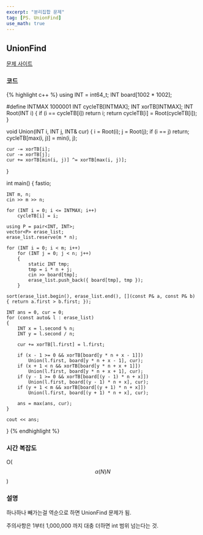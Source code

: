 ```yaml
---
excerpt: "분리집합 문제"
tag: [PS. UnionFind]
use_math: true
---
```

## UnionFind

[문제 사이트](https://www.acmicpc.net/problem/14258)

### 코드

{% highlight c++ %}
using INT = int64_t;
INT board[1002 * 1002];

#define INTMAX 1000001
INT cycleTB[INTMAX];
INT xorTB[INTMAX];
INT Root(INT i)
{
	if (i == cycleTB[i]) return i;
	return cycleTB[i] = Root(cycleTB[i]);
}

void Union(INT i, INT j, INT& cur)
{
	i = Root(i);
	j = Root(j);
	if (i == j) return;
	cycleTB[max(i, j)] = min(i, j);

	cur -= xorTB[i];
	cur -= xorTB[j];
	cur += xorTB[min(i, j)] ^= xorTB[max(i, j)];
}

int main()
{
	fastio;

	INT m, n;
	cin >> m >> n;
	
	for (INT i = 0; i <= INTMAX; i++)
		cycleTB[i] = i;
	
	using P = pair<INT, INT>;
	vector<P> erase_list;
	erase_list.reserve(m * n);
	
	for (INT i = 0; i < m; i++)
		for (INT j = 0; j < n; j++)
		{
			static INT tmp;
			tmp = i * n + j;
			cin >> board[tmp];
			erase_list.push_back({ board[tmp], tmp });
		}
	
	sort(erase_list.begin(), erase_list.end(), [](const P& a, const P& b) { return a.first > b.first; });
	
	INT ans = 0, cur = 0;
	for (const auto& l : erase_list)
	{
		INT x = l.second % n;
		INT y = l.second / n;
	
		cur += xorTB[l.first] = l.first;			
	
		if (x - 1 >= 0 && xorTB[board[y * n + x - 1]])
			Union(l.first, board[y * n + x - 1], cur);
		if (x + 1 < n && xorTB[board[y * n + x + 1]])
			Union(l.first, board[y * n + x + 1], cur);
		if (y - 1 >= 0 && xorTB[board[(y - 1) * n + x]])
			Union(l.first, board[(y - 1) * n + x], cur);
		if (y + 1 < m && xorTB[board[(y + 1) * n + x]])
			Union(l.first, board[(y + 1) * n + x], cur);
	
		ans = max(ans, cur);
	}
	
	cout << ans;
}
{% endhighlight %}

### 시간 복잡도

O($$\alpha(N)N$$)

### 설명

하나하나 빼가는걸 역순으로 하면 UnionFind 문제가 됨.

주의사항은 1부터 1,000,000 까지 대충 더하면 int 범위 넘는다는 것.
